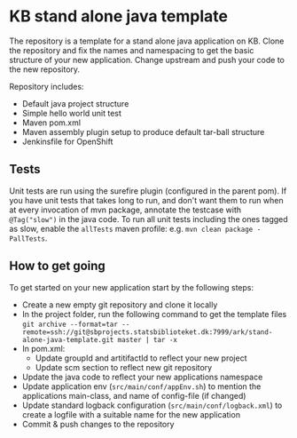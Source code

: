 # KB stand alone java template 

The repository is a template for a stand alone java application on KB. 
Clone the repository and fix the names and namespacing to get the basic structure of your new application. 
Change upstream and push your code to the new repository.

Repository includes:
* Default java project structure
* Simple hello world unit test
* Maven pom.xml
* Maven assembly plugin setup to produce default tar-ball structure
* Jenkinsfile for OpenShift

## Tests
Unit tests are run using the surefire plugin (configured in the parent pom). 
If you have unit tests that takes long to run, and don't want them to run when at every invocation of mvn package, annotate the testcase with `@Tag("slow")` in the java code. 
To run all unit tests including the ones tagged as slow, enable the `allTests` maven profile: e.g. `mvn clean package -PallTests`.

## How to get going
To get started on your new application start by the following steps:
* Create a new empty git repository and clone it locally
* In the project folder, run the following command to get the template files
`git archive --format=tar --remote=ssh://git@sbprojects.statsbiblioteket.dk:7999/ark/stand-alone-java-template.git master | tar -x`
* In pom.xml:
    * Update groupId and artitifactId to reflect your new project
    * Update scm section to reflect new git repository
* Update the java code to reflect your new applications namespace
* Update application env (`src/main/conf/appEnv.sh`) to mention the applications main-class, and name of config-file (if changed) 
* Update standard logback configuration (`src/main/conf/logback.xml`) to create a logfile with a suitable name for the new application
* Commit & push changes to the repository
